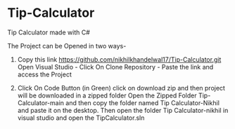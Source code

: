 # Tip-Calculator
Tip Calculator made with C# 

The Project can be Opened in two ways- 

1) Copy this link https://github.com/nikhilkhandelwal17/Tip-Calculator.git
   Open Visual Studio - Click On Clone Repository - Paste the link and access the Project
   
 2) Click On Code Button (in Green) click on download zip and then project will be downloaded in a zipped folder
    Open the Zipped Folder Tip-Calculator-main and then copy the folder named Tip Calculator-Nikhil and paste it on the desktop.
    Then open the folder Tip Calculator-nikhil in visual studio and open the TipCalculator.sln
